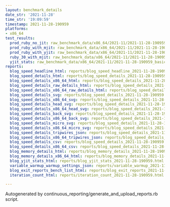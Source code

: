 ```yaml
---
layout: benchmark_details
date_str: '2021-11-28'
time_str: '19:09:59'
timestamp: 2021-11-28-190959
platforms:
- x86_64
test_results:
  prod_ruby_no_jit: raw_benchmark_data/x86_64/2021-11/2021-11-28-190959_basic_benchmark_prod_ruby_no_jit.json
  prod_ruby_with_mjit: raw_benchmark_data/x86_64/2021-11/2021-11-28-190959_basic_benchmark_prod_ruby_with_mjit.json
  prod_ruby_with_yjit: raw_benchmark_data/x86_64/2021-11/2021-11-28-190959_basic_benchmark_prod_ruby_with_yjit.json
  ruby_30_with_mjit: raw_benchmark_data/x86_64/2021-11/2021-11-28-190959_basic_benchmark_ruby_30_with_mjit.json
  yjit_stats: raw_benchmark_data/x86_64/2021-11/2021-11-28-190959_basic_benchmark_yjit_stats.json
reports:
  blog_speed_headline_html: reports/blog_speed_headline_2021-11-28-190959.html
  blog_speed_details_html: reports/blog_speed_details_2021-11-28-190959.html
  blog_speed_details_x86_64_html: reports/blog_speed_details_2021-11-28-190959.x86_64.html
  blog_speed_details_raw_details_html: reports/blog_speed_details_2021-11-28-190959.raw_details.html
  blog_speed_details_x86_64_raw_details_html: reports/blog_speed_details_2021-11-28-190959.x86_64.raw_details.html
  blog_speed_details_svg: reports/blog_speed_details_2021-11-28-190959.svg
  blog_speed_details_x86_64_svg: reports/blog_speed_details_2021-11-28-190959.x86_64.svg
  blog_speed_details_head_svg: reports/blog_speed_details_2021-11-28-190959.head.svg
  blog_speed_details_x86_64_head_svg: reports/blog_speed_details_2021-11-28-190959.x86_64.head.svg
  blog_speed_details_back_svg: reports/blog_speed_details_2021-11-28-190959.back.svg
  blog_speed_details_x86_64_back_svg: reports/blog_speed_details_2021-11-28-190959.x86_64.back.svg
  blog_speed_details_micro_svg: reports/blog_speed_details_2021-11-28-190959.micro.svg
  blog_speed_details_x86_64_micro_svg: reports/blog_speed_details_2021-11-28-190959.x86_64.micro.svg
  blog_speed_details_tripwires_json: reports/blog_speed_details_2021-11-28-190959.tripwires.json
  blog_speed_details_x86_64_tripwires_json: reports/blog_speed_details_2021-11-28-190959.x86_64.tripwires.json
  blog_speed_details_csv: reports/blog_speed_details_2021-11-28-190959.csv
  blog_speed_details_x86_64_csv: reports/blog_speed_details_2021-11-28-190959.x86_64.csv
  blog_memory_details_html: reports/blog_memory_details_2021-11-28-190959.html
  blog_memory_details_x86_64_html: reports/blog_memory_details_2021-11-28-190959.x86_64.html
  blog_yjit_stats_html: reports/blog_yjit_stats_2021-11-28-190959.html
  variable_warmup_warmup_settings_json: reports/variable_warmup_2021-11-28-190959.warmup_settings.json
  blog_exit_reports_bench_list_html: reports/blog_exit_reports_2021-11-28-190959.bench_list.html
  iteration_count_html: reports/iteration_count_2021-11-28-190959.html

---
```

Autogenerated by continuous_reporting/generate_and_upload_reports.rb script.
